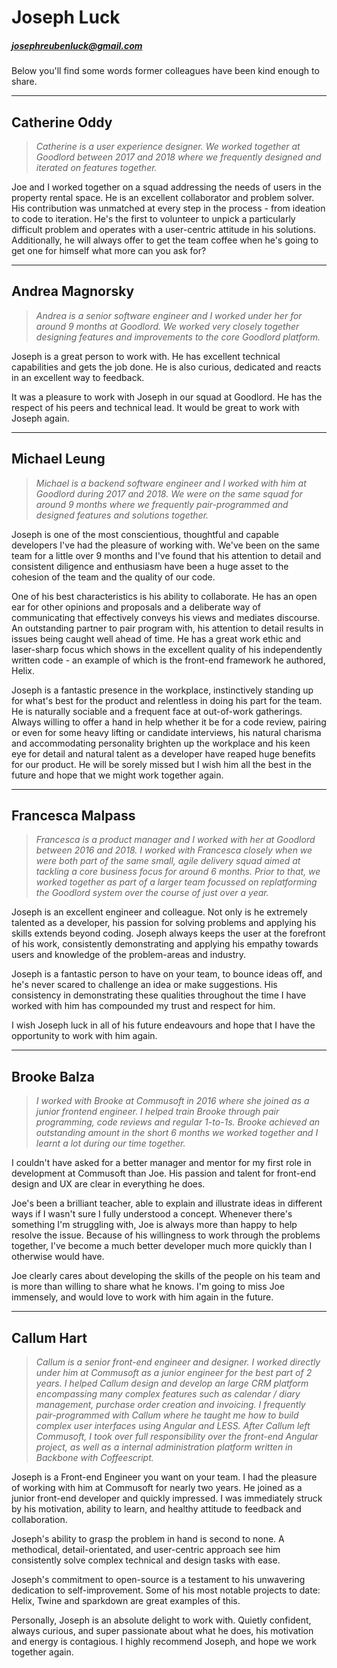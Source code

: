 # Joseph Luck

##### josephreubenluck@gmail.com


Below you'll find some words former colleagues have been kind enough to share.


---

## Catherine Oddy

> _Catherine is a user experience designer. We worked together at Goodlord between 2017 and 2018 where we frequently designed and iterated on features together._

Joe and I worked together on a squad addressing the needs of users in the property rental space. He is an excellent
collaborator and problem solver. His contribution was unmatched at every step in the process - from ideation to code to
iteration. He's the first to volunteer to unpick a particularly difficult problem and operates with a user-centric attitude
in his solutions. Additionally, he will always offer to get the team coffee when he's going to get one for himself what more can you ask for?

---

## Andrea Magnorsky

> _Andrea is a senior software engineer and I worked under her for around 9 months at Goodlord. We worked very closely together designing features and improvements to the core Goodlord platform._

Joseph is a great person to work with. He has excellent technical capabilities and gets the job done. He is also curious, dedicated and reacts in an excellent way to feedback.

It was a pleasure to work with Joseph in our squad at Goodlord. He has the respect of his peers and technical lead. It would be great to work with Joseph again. 

---

## Michael Leung

> _Michael is a backend software engineer and I worked with him at Goodlord during 2017 and 2018. We were on the same squad for around 9 months where we frequently pair-programmed and designed features and solutions together._

Joseph is one of the most conscientious, thoughtful and capable developers I've had the pleasure of working with. We've been on the same team for a little over 9 months and I've found that his attention to detail and consistent diligence and enthusiasm have been a huge asset to the cohesion of the team and the quality of our code.

One of his best characteristics is his ability to collaborate. He has an open ear for other opinions and proposals and a deliberate way of communicating that effectively conveys his views and mediates discourse. An outstanding partner to pair program with, his attention to detail results in issues being caught well ahead of time. He has a great work ethic and laser-sharp focus which shows in the excellent quality of his independently written code - an example of which is the front-end framework he authored, Helix.

Joseph is a fantastic presence in the workplace, instinctively standing up for what's best for the product and relentless in doing his part for the team. He is naturally sociable and a frequent face at out-of-work gatherings. Always willing to offer a hand in help whether it be for a code review, pairing or even for some heavy lifting or candidate interviews, his natural charisma and accommodating personality brighten up the workplace and his keen eye for detail and natural talent as a developer have reaped huge benefits for our product. He will be sorely missed but I wish him all the best in the future and hope that we might work together again.

---

## Francesca Malpass

> _Francesca is a product manager and I worked with her at Goodlord between 2016 and 2018. I worked with Francesca closely when we were both part of the same small, agile delivery squad aimed at tackling a core business focus for around 6 months. Prior to that, we worked together as part of a larger team focussed on replatforming the Goodlord system over the course of just over a year._

Joseph is an excellent engineer and colleague. Not only is he extremely talented as a developer, his passion for solving problems and applying his skills extends beyond coding. Joseph always keeps the user at the forefront of his work, consistently demonstrating and applying his empathy towards users and knowledge of the problem-areas and industry.

Joseph is a fantastic person to have on your team, to bounce ideas off, and he's never scared to challenge an idea or make suggestions. His consistency in demonstrating these qualities throughout the time I have worked with him has compounded my trust and respect for him.

I wish Joseph luck in all of his future endeavours and hope that I have the opportunity to work with him again.

---

## Brooke Balza

> _I worked with Brooke at Commusoft in 2016 where she joined as a junior frontend engineer. I helped train Brooke through pair programming, code reviews and regular 1-to-1s. Brooke achieved an outstanding amount in the short 6 months we worked together and I learnt a lot during our time together._

I couldn't have asked for a better manager and mentor for my first role in development at Commusoft than Joe. His passion and talent for front-end design and UX are clear in everything he does.

Joe's been a brilliant teacher, able to explain and illustrate ideas in different ways if I wasn't sure I fully understood a concept. Whenever there's something I'm struggling with, Joe is always more than happy to help resolve the issue. Because of his willingness to work through the problems together, I've become a much better developer much more quickly than I otherwise would have.

Joe clearly cares about developing the skills of the people on his team and is more than willing to share what he knows. I'm going to miss Joe immensely, and would love to work with him again in the future.

---

## Callum Hart

> _Callum is a senior front-end engineer and designer. I worked directly under him at Commusoft as a junior engineer for the best part of 2 years. I helped Callum design and develop an large CRM platform encompassing many complex features such as calendar / diary management, purchase order creation and invoicing. I frequently pair-programmed with Callum where he taught me how to build complex user interfaces using Angular and LESS. After Callum left Commusoft, I took over full responsibility over the front-end Angular project, as well as a internal administration platform written in Backbone with Coffeescript._

Joseph is a Front-end Engineer you want on your team. I had the pleasure of working with him at Commusoft for nearly two years. He joined as a junior front-end developer and quickly impressed. I was immediately struck by his motivation, ability to learn, and healthy attitude to feedback and collaboration.

Joseph's ability to grasp the problem in hand is second to none. A methodical, detail-orientated, and user-centric approach see him consistently solve complex technical and design tasks with ease. 

Joseph's commitment to open-source is a testament to his unwavering dedication to self-improvement. Some of his most notable projects to date: Helix, Twine and sparkdown are great examples of this. 

Personally, Joseph is an absolute delight to work with. Quietly confident, always curious, and super passionate about what
he does, his motivation and energy is contagious. I highly recommend Joseph, and hope we work together again.
